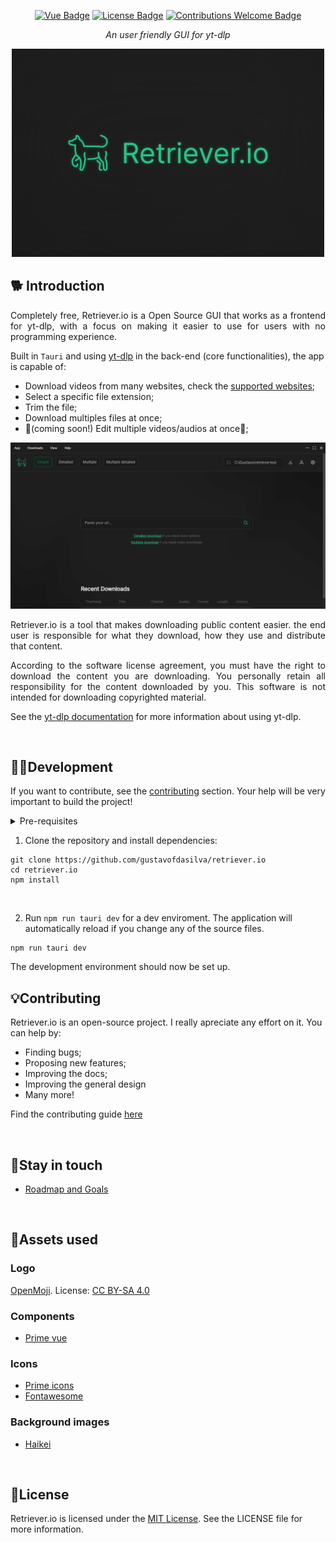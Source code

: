 <div align="center">


[![Vue Badge](https://img.shields.io/badge/built%20with-tauri-orange.svg)](https://v2.tauri.app) [![License Badge](https://img.shields.io/badge/license-MIT-green)](https://opensource.org/license/mit)
[![Contributions Welcome Badge](https://img.shields.io/badge/contributions_welcome-blue)](#contributing)

</div>

<p align="center"><i>An user friendly GUI for yt-dlp</i></p>

<div align="center">
  
  ![Hibounote placeholder banner](./.github/assets/banner.png)
  
</div>

## 🐕 Introduction
<p align="justify"> 
Completely free, Retriever.io is a Open Source GUI that works as a frontend for yt-dlp, with a focus on making it easier to use for users with no programming experience.
</p>

Built in `Tauri` and using [yt-dlp](https://github.com/yt-dlp/yt-dlp) in the back-end (core functionalities), the app is capable of:
- Download videos from many websites, check the [supported websites](https://github.com/yt-dlp/yt-dlp/blob/master/supportedsites.md);
- Select a specific file extension;
- Trim the file;
- Download multiples files at once;
- 🚧(coming soon!) Edit multiple videos/audios at once🚧;

 ![Retriever.io placeholder banner](./.github/assets/landing-page-screenshot.png)

<p align="justify">Retriever.io is a tool that makes downloading public content easier. the end user is responsible for what they download, how they use and distribute that content.</p>

<p align="justify">According to the software license agreement, you must have the right to download the content you are downloading. You personally retain all responsibility for the content downloaded by you. This software is not intended for downloading copyrighted material.</p>

See the [yt-dlp documentation](https://github.com/yt-dlp/yt-dlp) for more information about using yt-dlp.




<br>

## 👨‍💻Development
If you want to contribute, see the [contributing](./contributing.md) section. Your help will be very important to build the project!
<details><summary>Pre-requisites</summary>
<br>
To be able to start development on Retriever++, make sure you have the following prerequisites:
<ul>
<br>
<li><a href="https://nodejs.org/en">Node (v18.20 or higher)</a></li>
<li><a href="https://www.npmjs.com">NPM (v10 or higher)</a></li>
<li><a href="https://v2.tauri.app/start/">Tauri enviroment ready</a></li>
</ul>
</details>

1. Clone the repository and install dependencies:
```
git clone https://github.com/gustavofdasilva/retriever.io
cd retriever.io
npm install
```
<br>

2. Run `npm run tauri dev` for a dev enviroment. The application will automatically reload if you change any of the source files.
```
npm run tauri dev
```
The development environment should now be set up.
<br>

## 💡Contributing
Retriever.io is an open-source project. I really apreciate any effort on it. You can help by: 
- Finding bugs; 
- Proposing new features;
- Improving the docs; 
- Improving the general design
- Many more!

Find the contributing guide [here](./contributing.md)

<br>

## 💬Stay in touch
- [Roadmap and Goals](https://github.com/gustavofdasilva/retriever.io/discussions/1)

<br>

## 🎨Assets used

### Logo

[OpenMoji](https://openmoji.org/library/emoji-1F415/#variant=black). License: [CC BY-SA 4.0](https://creativecommons.org/licenses/by-sa/4.0/#)

### Components
- [Prime vue](https://primevue.org)

### Icons

- [Prime icons](https://github.com/primefaces/primeicons)
- [Fontawesome](https://fontawesome.com)

### Background images

- [Haikei](https://app.haikei.app)

<br>

## 📃License
Retriever.io is licensed under the [MIT License](https://opensource.org/license/mit). See the LICENSE file for more information.
